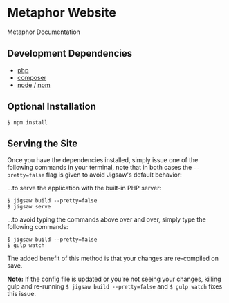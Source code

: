 # Metaphor Website

Metaphor Documentation

## Development Dependencies

- [php](https://secure.php.net)
- [composer](https://www.getcomposer.org)
- [node](https://nodejs.org/en/) / [npm](https://www.npmjs.com/)

## Optional Installation

```$ npm install```

## Serving the Site

Once you have the dependencies installed, simply issue one of the following commands in your terminal, note that in both cases the ```--pretty=false``` flag is given to avoid Jigsaw's default behavior:

...to serve the application with the built-in PHP server:

```
$ jigsaw build --pretty=false
$ jigsaw serve
```

...to avoid typing the commands above over and over, simply type the following commands:

```
$ jigsaw build --pretty=false
$ gulp watch
```

The added benefit of this method is that your changes are re-compiled on save.

**Note:** If the config file is updated or you're not seeing your changes, killing gulp and re-running ```$ jigsaw build --pretty=false``` and ```$ gulp watch``` fixes this issue.

